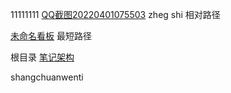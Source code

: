11111111
[QQ截图20220401075503](../../1.1%202.1「INBOX」/QQ截图20220401075503.png) zheg shi 相对路径

[未命名看板](1.1%202.1「INBOX」/未命名看板.md) 最短路径

根目录 [笔记架构](1.1%202.1「INBOX」/笔记架构/笔记架构.md)

shangchuanwenti